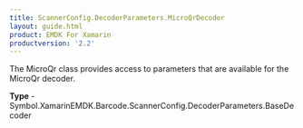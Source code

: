 ```yaml
---
title: ScannerConfig.DecoderParameters.MicroQrDecoder
layout: guide.html 
product: EMDK For Xamarin 
productversion: '2.2' 
---
```

The MicroQr class provides access to parameters that are available for the MicroQr decoder.

**Type** - Symbol.XamarinEMDK.Barcode.ScannerConfig.DecoderParameters.BaseDecoder



